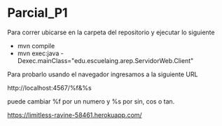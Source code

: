 # Parcial_P1

Para correr ubicarse en la carpeta del repositorio y ejecutar lo siguiente

* mvn compile
* mvn exec:java -Dexec.mainClass="edu.escuelaing.arep.ServidorWeb.Client"


Para probarlo usando el navegador ingresamos a la siguiente URL 

http://localhost:4567/%f&%s

puede cambiar %f por un numero y %s por sin, cos o tan.

https://limitless-ravine-58461.herokuapp.com/
